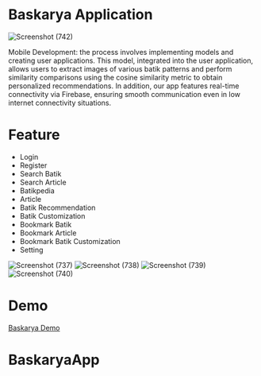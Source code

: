 
# Baskarya Application
![Screenshot (742)](https://github.com/Mumtaza15/CH2-PS173-Product-Capstone/assets/90132967/315b2ee8-ccb3-483b-931a-7c296ba4b406)

Mobile Development: the process involves implementing models and creating user applications. This model, integrated into the user application, allows users to extract images of various batik patterns and perform similarity comparisons using the cosine similarity metric to obtain personalized recommendations. In addition, our app features real-time connectivity via Firebase, ensuring smooth communication even in low internet connectivity situations.

# Feature
* Login
* Register
* Search Batik
* Search Article
* Batikpedia
* Article
* Batik Recommendation
* Batik Customization
* Bookmark Batik
* Bookmark Article
* Bookmark Batik Customization
* Setting

![Screenshot (737)](https://github.com/Baskarya/.github/assets/90132967/3d1cb4c5-8de5-4bc7-b91c-1749fb32889c)
![Screenshot (738)](https://github.com/Baskarya/.github/assets/90132967/d3dbadd7-b5d5-4685-98f5-e232c057a15a)
![Screenshot (739)](https://github.com/Baskarya/.github/assets/90132967/e97601df-eede-4b7c-991c-fd4585393341)
![Screenshot (740)](https://github.com/Baskarya/.github/assets/90132967/f8b2e877-bad3-43ff-a972-1c66a8edc6d1)

# Demo
[Baskarya Demo](https://github.com/Baskarya/BaskaryaApp/releases)


# BaskaryaApp

